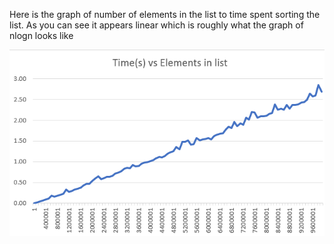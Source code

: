 Here is the graph of number of elements in the list to time spent sorting the list. 
As you can see it appears linear which is roughly what the graph of nlogn looks like




![Image of algorithmic complexity graph](Capture.PNG)
